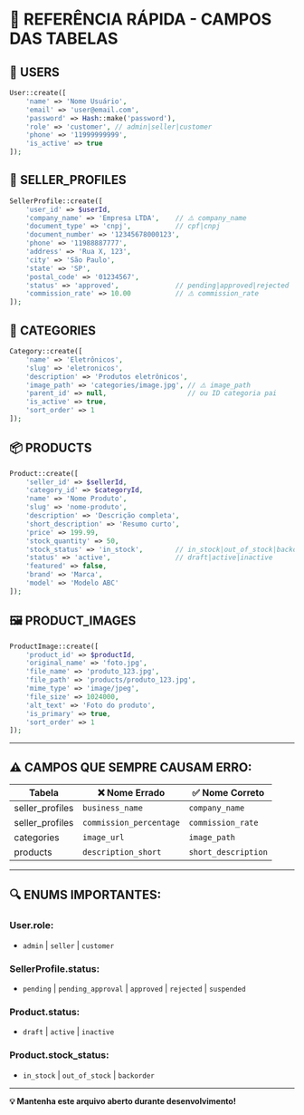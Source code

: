 # 🚀 REFERÊNCIA RÁPIDA - CAMPOS DAS TABELAS

## 👥 **USERS**
```php
User::create([
    'name' => 'Nome Usuário',
    'email' => 'user@email.com',
    'password' => Hash::make('password'),
    'role' => 'customer', // admin|seller|customer
    'phone' => '11999999999',
    'is_active' => true
]);
```

## 🏪 **SELLER_PROFILES** 
```php
SellerProfile::create([
    'user_id' => $userId,
    'company_name' => 'Empresa LTDA',    // ⚠️ company_name
    'document_type' => 'cnpj',           // cpf|cnpj
    'document_number' => '12345678000123',
    'phone' => '11988887777',
    'address' => 'Rua X, 123',
    'city' => 'São Paulo',
    'state' => 'SP',
    'postal_code' => '01234567',
    'status' => 'approved',              // pending|approved|rejected
    'commission_rate' => 10.00           // ⚠️ commission_rate
]);
```

## 📂 **CATEGORIES**
```php
Category::create([
    'name' => 'Eletrônicos',
    'slug' => 'eletronicos',
    'description' => 'Produtos eletrônicos',
    'image_path' => 'categories/image.jpg', // ⚠️ image_path
    'parent_id' => null,                    // ou ID categoria pai
    'is_active' => true,
    'sort_order' => 1
]);
```

## 📦 **PRODUCTS**
```php
Product::create([
    'seller_id' => $sellerId,
    'category_id' => $categoryId,
    'name' => 'Nome Produto',
    'slug' => 'nome-produto',
    'description' => 'Descrição completa',
    'short_description' => 'Resumo curto',
    'price' => 199.99,
    'stock_quantity' => 50,
    'stock_status' => 'in_stock',        // in_stock|out_of_stock|backorder
    'status' => 'active',                // draft|active|inactive
    'featured' => false,
    'brand' => 'Marca',
    'model' => 'Modelo ABC'
]);
```

## 🖼️ **PRODUCT_IMAGES**
```php
ProductImage::create([
    'product_id' => $productId,
    'original_name' => 'foto.jpg',
    'file_name' => 'produto_123.jpg',
    'file_path' => 'products/produto_123.jpg',
    'mime_type' => 'image/jpeg',
    'file_size' => 1024000,
    'alt_text' => 'Foto do produto',
    'is_primary' => true,
    'sort_order' => 1
]);
```

---

## ⚠️ **CAMPOS QUE SEMPRE CAUSAM ERRO:**

| Tabela | ❌ Nome Errado | ✅ Nome Correto |
|--------|---------------|-----------------|
| seller_profiles | `business_name` | `company_name` |
| seller_profiles | `commission_percentage` | `commission_rate` |
| categories | `image_url` | `image_path` |
| products | `description_short` | `short_description` |

---

## 🔍 **ENUMS IMPORTANTES:**

### User.role:
- `admin` | `seller` | `customer`

### SellerProfile.status:
- `pending` | `pending_approval` | `approved` | `rejected` | `suspended`

### Product.status:
- `draft` | `active` | `inactive`

### Product.stock_status:
- `in_stock` | `out_of_stock` | `backorder`

---

**💡 Mantenha este arquivo aberto durante desenvolvimento!**